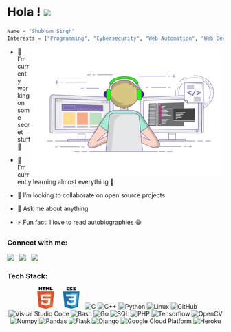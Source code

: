 # Hola ! <img src="https://raw.githubusercontent.com/MartinHeinz/MartinHeinz/master/wave.gif" width="30px">

```python
Name = "Shubham Singh"
Interests = ["Programming", "Cybersecurity", "Web Automation", "Web Dev"]
```

<img align="right" alt="Coding" height = "300" width="450" src="https://github.com/PushpenderIndia/PushpenderIndia/blob/master/media/coding-gif.gif"> 

- 🔭 I’m currently working on some secret stuff 🤫

- 🌱 I’m currently learning almost everything 🤣

- 👯 I’m looking to collaborate on open source projects

- 💬 Ask me about anything

- ⚡ Fun fact: l love to read autobiographies 😁


### Connect with me:
<div align=left>

<a href="https://twitter.com/SHUBHAM83827071" alt="@SHUBHAM83827071 twitter"><img src="https://img.icons8.com/color/48/000000/twitter--v1.png" ></a> &nbsp;
<a href="https://www.linkedin.com/in/shubham-singh-0598461aa/" alt="Shubham Singh | LinkedIn"><img src="https://img.icons8.com/fluent/48/000000/linkedin.png" ></a> &nbsp;
<a href="https://www.instagram.com/ssraj722/" alt="ssraj722 | Instagram"><img src="https://img.icons8.com/fluent/48/000000/instagram-new.png" ></a> &nbsp;
</div>


### Tech Stack:
<div align=center>  
<img src="https://raw.githubusercontent.com/github/explore/80688e429a7d4ef2fca1e82350fe8e3517d3494d/topics/html/html.png" title="HTML" height=50 width=55>
<img src="https://raw.githubusercontent.com/github/explore/80688e429a7d4ef2fca1e82350fe8e3517d3494d/topics/css/css.png" title="CSS" height=50 width=55>
<img src="https://img.icons8.com/color/50/000000/c-programming.png" title="C" >
<img src="https://img.icons8.com/color/48/000000/c-plus-plus-logo.png" title="C++" >
<img src="https://img.icons8.com/color/48/000000/python.png" title="Python" >
<img src="https://img.icons8.com/color/48/000000/linux.png" title="Linux" >
<img src="https://img.icons8.com/color/48/000000/github--v1.png" title="GitHub" >
<img src="https://img.icons8.com/color/48/000000/visual-studio-code-2019.png" title="Visual Studio Code" >
<img src="https://img.icons8.com/color/48/000000/bash.png" title="Bash" >
<img src="https://img.icons8.com/color/48/000000/go.png" title="Go" >
<img src="https://img.icons8.com/color/48/000000/mysql.png" title="SQL" >
<img src="https://img.icons8.com/color/48/000000/php.png" title="PHP" >
<img src="https://img.icons8.com/color/48/000000/tensorflow.png" title="Tensorflow" >
<img src="https://img.icons8.com/color/48/000000/opencv.png" title="OpenCV" >
<img src="https://img.icons8.com/color/48/000000/numpy.png" title="Numpy" >
<img src="https://img.icons8.com/color/48/000000/pandas.png" title="Pandas" >
<img src="https://img.icons8.com/color/48/000000/flask.png" title="Flask" >
<img src="https://img.icons8.com/color/48/000000/django.png" title="Django" >
<img src="https://img.icons8.com/color/48/000000/google-cloud.png" title="Google Cloud Platform" >
<img src="https://img.icons8.com/color/48/000000/heroku.png" title="Heroku" >
</div>

